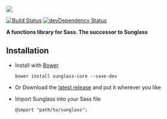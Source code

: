 ![](http://cdn.devatrox.de/img/sunglass-logo.png)

[![Build Status](https://travis-ci.org/devatrox/sunglass-core.png?branch=master)](https://travis-ci.org/devatrox/sunglass-core) [![devDependency Status](https://david-dm.org/devatrox/sunglass-core/dev-status.png)](https://david-dm.org/devatrox/sunglass-core#info=devDependencies)

**A functions library for Sass. The successor to Sunglass**

## Installation

* Install with [Bower](http://bower.io/)

    `bower install sunglass-core --save-dev`

* Or Download the [latest release](https://github.com/devatrox/sunglass-core/releases) and put it wherever you like

* Import Sunglass into your Sass file

    `@import "path/to/sunglass";`
